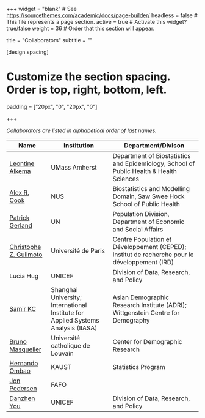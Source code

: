 +++
widget = "blank"  # See https://sourcethemes.com/academic/docs/page-builder/
headless = false  # This file represents a page section.
active = true  # Activate this widget? true/false
weight = 36  # Order that this section will appear.

title = "Collaborators"
subtitle = ""

[design.spacing]
# Customize the section spacing. Order is top, right, bottom, left.
padding = ["20px", "0", "20px", "0"]

+++

_Collaborators are listed in alphabetical order of last names._


| Name              | Institution | Department/Divison |
| ------------------| ------------|------------------- |
| [Leontine Alkema](https://leontinealkema.github.io/alkema_lab/) | UMass Amherst | Department of Biostatistics and Epidemiology, School of Public Health & Health Sciences |
| [Alex R. Cook](https://sph.nus.edu.sg/faculty-directory/cook-alex-richard/) | NUS | Biostatistics and Modelling Domain, Saw Swee Hock School of Public Health |
| [Patrick Gerland](http://www.researchgate.net/profile/Patrick_Gerland) | UN | Population Division, Department of Economic and Social Affairs |
| [Christophe Z. Guilmoto](http://www.demographie.net/) | Université de Paris | Centre Population et Développement (CEPED); Institut de recherche pour le développement (IRD) |
| Lucia Hug | UNICEF | Division of Data, Research, and Policy |
| [Samir KC](http://www.wittgensteincentre.org/en/staff/member/kc.htm) | Shanghai University; International Institute for Applied Systems Analysis (IIASA) | Asian Demographic Research Institute (ADRI); Wittgenstein Centre for Demography |
| [Bruno Masquelier](https://uclouvain.be/fr/repertoires/bruno.masquelier) | Université catholique de Louvain | Center for Demographic Research |
| [Hernando Ombao](https://cemse.kaust.edu.sa/biostats/people/person/hernando-ombao) | KAUST | Statistics Program |
| [Jon Pedersen](https://fafo.no/index.php/ansatte?controller=renderlayout&task=show&item_id=4722&layout=utskrift&tmpl=component) | FAFO | |
| [Danzhen You](https://scholar.google.com/citations?user=9-z_XD4AAAAJ&hl=en) | UNICEF | Division of Data, Research, and Policy |

